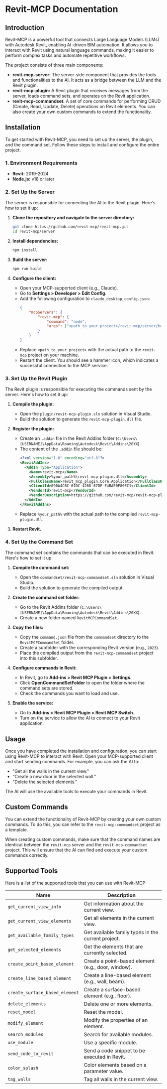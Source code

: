 # Revit-MCP Documentation

## Introduction

Revit-MCP is a powerful tool that connects Large Language Models (LLMs) with Autodesk Revit, enabling AI-driven BIM automation. It allows you to interact with Revit using natural language commands, making it easier to perform complex tasks and automate repetitive workflows.

The project consists of three main components:

- **revit-mcp-server:** The server-side component that provides the tools and functionalities to the AI. It acts as a bridge between the LLM and the Revit plugin.
- **revit-mcp-plugin:** A Revit plugin that receives messages from the server, loads command sets, and operates on the Revit application.
- **revit-mcp-commandset:** A set of core commands for performing CRUD (Create, Read, Update, Delete) operations on Revit elements. You can also create your own custom commands to extend the functionality.

## Installation

To get started with Revit-MCP, you need to set up the server, the plugin, and the command set. Follow these steps to install and configure the entire project.

### 1. Environment Requirements

- **Revit:** 2019-2024
- **Node.js:** v18 or later

### 2. Set Up the Server

The server is responsible for connecting the AI to the Revit plugin. Here's how to set it up:

1.  **Clone the repository and navigate to the server directory:**
    ```bash
    git clone https://github.com/revit-mcp/revit-mcp.git
    cd revit-mcp/server
    ```

2.  **Install dependencies:**
    ```bash
    npm install
    ```

3.  **Build the server:**
    ```bash
    npm run build
    ```

4.  **Configure the client:**
    - Open your MCP-supported client (e.g., Claude).
    - Go to **Settings > Developer > Edit Config**.
    - Add the following configuration to `claude_desktop_config.json`:
      ```json
      {
          "mcpServers": {
              "revit-mcp": {
                  "command": "node",
                  "args": ["<path_to_your_project>/revit-mcp/server/build/index.js"]
              }
          }
      }
      ```
    - Replace `<path_to_your_project>` with the actual path to the `revit-mcp` project on your machine.
    - Restart the client. You should see a hammer icon, which indicates a successful connection to the MCP service.

### 3. Set Up the Revit Plugin

The Revit plugin is responsible for executing the commands sent by the server. Here's how to set it up:

1.  **Compile the plugin:**
    - Open the `plugin/revit-mcp-plugin.sln` solution in Visual Studio.
    - Build the solution to generate the `revit-mcp-plugin.dll` file.

2.  **Register the plugin:**
    - Create an `.addin` file in the Revit Addins folder (`C:\Users\[USERNAME]\AppData\Roaming\Autodesk\Revit\Addins\20XX`).
    - The content of the `.addin` file should be:
      ```xml
      <?xml version="1.0" encoding="utf-8"?>
      <RevitAddIns>
        <AddIn Type="Application">
          <Name>revit-mcp</Name>
          <Assembly>%your_path%\revit-mcp-plugin.dll</Assembly>
          <FullClassName>revit_mcp_plugin.Core.Application</FullClassName>
          <ClientId>090A4C8C-61DC-426D-87DF-E4BAE0F80EC1</ClientId>
          <VendorId>revit-mcp</VendorId>
          <VendorDescription>https://github.com/revit-mcp/revit-mcp-plugin</VendorDescription>
        </AddIn>
      </RevitAddIns>
      ```
    - Replace `%your_path%` with the actual path to the compiled `revit-mcp-plugin.dll`.

3.  **Restart Revit.**

### 4. Set Up the Command Set

The command set contains the commands that can be executed in Revit. Here's how to set it up:

1.  **Compile the command set:**
    - Open the `commandset/revit-mcp-commandset.sln` solution in Visual Studio.
    - Build the solution to generate the compiled output.

2.  **Create the command set folder:**
    - Go to the Revit Addins folder (`C:\Users\[USERNAME]\AppData\Roaming\Autodesk\Revit\Addins\20XX`).
    - Create a new folder named `RevitMCPCommandSet`.

3.  **Copy the files:**
    - Copy the `command.json` file from the `commandset` directory to the `RevitMCPCommandSet` folder.
    - Create a subfolder with the corresponding Revit version (e.g., `2023`).
    - Place the compiled output from the `revit-mcp-commandset` project into this subfolder.

4.  **Configure commands in Revit:**
    - In Revit, go to **Add-ins > Revit MCP Plugin > Settings**.
    - Click **OpenCommandSetFolder** to open the folder where the command sets are stored.
    - Check the commands you want to load and use.

5.  **Enable the service:**
    - Go to **Add-ins > Revit MCP Plugin > Revit MCP Switch**.
    - Turn on the service to allow the AI to connect to your Revit application.

## Usage

Once you have completed the installation and configuration, you can start using Revit-MCP to interact with Revit. Open your MCP-supported client and start sending commands. For example, you can ask the AI to:

- "Get all the walls in the current view."
- "Create a new door in the selected wall."
- "Delete the selected elements."

The AI will use the available tools to execute your commands in Revit.

## Custom Commands

You can extend the functionality of Revit-MCP by creating your own custom commands. To do this, you can refer to the `revit-mcp-commandset` project as a template.

When creating custom commands, make sure that the command names are identical between the `revit-mcp` server and the `revit-mcp-commandset` project. This will ensure that the AI can find and execute your custom commands correctly.

## Supported Tools

Here is a list of the supported tools that you can use with Revit-MCP:

| Name                        | Description                                          |
| --------------------------- | ---------------------------------------------------- |
| `get_current_view_info`     | Get information about the current view.              |
| `get_current_view_elements` | Get all elements in the current view.                |
| `get_available_family_types`| Get available family types in the current project.   |
| `get_selected_elements`     | Get the elements that are currently selected.        |
| `create_point_based_element`| Create a point-based element (e.g., door, window).   |
| `create_line_based_element` | Create a line-based element (e.g., wall, beam).      |
| `create_surface_based_element`| Create a surface-based element (e.g., floor).      |
| `delete_elements`           | Delete one or more elements.                         |
| `reset_model`               | Reset the model.                                     |
| `modify_element`            | Modify the properties of an element.                 |
| `search_modules`            | Search for available modules.                        |
| `use_module`                | Use a specific module.                               |
| `send_code_to_revit`        | Send a code snippet to be executed in Revit.         |
| `color_splash`              | Color elements based on a parameter value.           |
| `tag_walls`                 | Tag all walls in the current view.                   |
